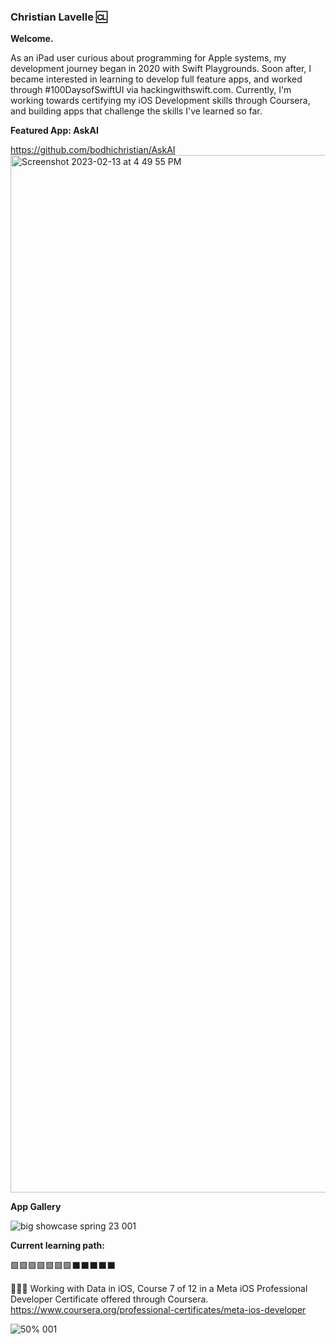 ### Christian Lavelle 🆑

<b>Welcome.</b>


As an iPad user curious about programming for Apple systems, my development journey began in 2020 with Swift Playgrounds. Soon after, I became interested in learning to develop full feature apps, and worked through #100DaysofSwiftUI via hackingwithswift.com. Currently, I'm working towards certifying my iOS Development skills through Coursera, and building apps that challenge the skills I've learned so far.


<b>Featured App: AskAI </b>

https://github.com/bodhichristian/AskAI
<img width="1660" alt="Screenshot 2023-02-13 at 4 49 55 PM" src="https://user-images.githubusercontent.com/110639779/226939618-4b5513e5-8f60-4e86-85a0-9685d3cd2e1e.png">


<b>App Gallery </b>

![big showcase spring 23 001](https://user-images.githubusercontent.com/110639779/226939118-7c64ecc5-9297-4536-bb55-747766773d79.jpeg)


<b>Current learning path:</b>

🟩🟩🟩🟩🟩🟩🟩⬛️⬛️⬛️⬛️⬛️


👨🏻‍💻 Working with Data in iOS, Course 7 of 12 in a Meta iOS Professional Developer Certificate offered through Coursera.
https://www.coursera.org/professional-certificates/meta-ios-developer

![50% 001](https://user-images.githubusercontent.com/110639779/227030915-e09878ad-33ad-4da3-9e46-d2b630f9b0e6.jpeg)
